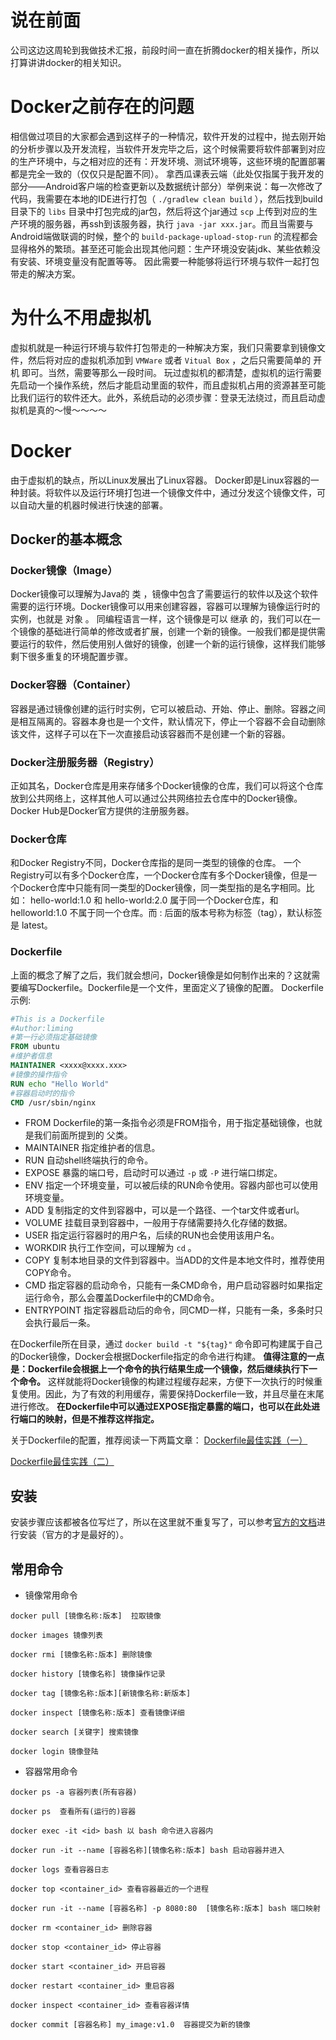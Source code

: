 # 说在前面

公司这边这周轮到我做技术汇报，前段时间一直在折腾docker的相关操作，所以打算讲讲docker的相关知识。

# Docker之前存在的问题

相信做过项目的大家都会遇到这样子的一种情况，软件开发的过程中，抛去刚开始的分析步骤以及开发流程，当软件开发完毕之后，这个时候需要将软件部署到对应的生产环境中，与之相对应的还有：开发环境、测试环境等，这些环境的配置部署都是完全一致的（仅仅只是配置不同）。 拿西瓜课表云端（此处仅指属于我开发的部分——Android客户端的检查更新以及数据统计部分）举例来说：每一次修改了代码，我需要在本地的IDE进行打包（ `./gradlew clean build` ），然后找到build目录下的 `libs` 目录中打包完成的jar包，然后将这个jar通过 `scp` 上传到对应的生产环境的服务器，再ssh到该服务器，执行 `java -jar xxx.jar`。而且当需要与Android端做联调的时候，整个的 `build-package-upload-stop-run` 的流程都会显得格外的繁琐。甚至还可能会出现其他问题：生产环境没安装jdk、某些依赖没有安装、环境变量没有配置等等。 因此需要一种能够将运行环境与软件一起打包带走的解决方案。

# 为什么不用虚拟机

虚拟机就是一种运行环境与软件打包带走的一种解决方案，我们只需要拿到镜像文件，然后将对应的虚拟机添加到 `VMWare` 或者 `Vitual Box` ，之后只需要简单的 开机 即可。当然，需要等那么一段时间。 玩过虚拟机的都清楚，虚拟机的运行需要先启动一个操作系统，然后才能启动里面的软件，而且虚拟机占用的资源甚至可能比我们运行的软件还大。此外，系统启动的必须步骤：登录无法绕过，而且启动虚拟机是真的～慢～～～～

# Docker

由于虚拟机的缺点，所以Linux发展出了Linux容器。 Docker即是Linux容器的一种封装。将软件以及运行环境打包进一个镜像文件中，通过分发这个镜像文件，可以自动大量的机器时候进行快速的部署。

## Docker的基本概念

### Docker镜像（Image）

Docker镜像可以理解为Java的 类 ，镜像中包含了需要运行的软件以及这个软件需要的运行环境。Docker镜像可以用来创建容器，容器可以理解为镜像运行时的实例，也就是 对象 。 同编程语言一样，这个镜像是可以 继承 的，我们可以在一个镜像的基础进行简单的修改或者扩展，创建一个新的镜像。一般我们都是提供需要运行的软件，然后使用别人做好的镜像，创建一个新的运行镜像，这样我们能够剩下很多重复的环境配置步骤。

### Docker容器（Container）

容器是通过镜像创建的运行时实例，它可以被启动、开始、停止、删除。容器之间是相互隔离的。容器本身也是一个文件，默认情况下，停止一个容器不会自动删除该文件，这样子可以在下一次直接启动该容器而不是创建一个新的容器。

### Docker注册服务器（Registry）

正如其名，Docker仓库是用来存储多个Docker镜像的仓库，我们可以将这个仓库放到公共网络上，这样其他人可以通过公共网络拉去仓库中的Docker镜像。Docker Hub是Docker官方提供的注册服务器。

### Docker仓库

和Docker Registry不同，Docker仓库指的是同一类型的镜像的仓库。 一个Registry可以有多个Docker仓库，一个Docker仓库有多个Docker镜像，但是一个Docker仓库中只能有同一类型的Docker镜像，同一类型指的是名字相同。比如： hello-world:1.0 和 hello-world:2.0 属于同一个Docker仓库，和 helloworld:1.0 不属于同一个仓库。而 : 后面的版本号称为标签（tag），默认标签是 latest。

### Dockerfile

上面的概念了解了之后，我们就会想问，Docker镜像是如何制作出来的？这就需要编写Dockerfile。Dockerfile是一个文件，里面定义了镜像的配置。 Dockerfile示例:

```dockerfile
#This is a Dockerfile
#Author:liming
#第一行必须指定基础镜像
FROM ubuntu
#维护者信息
MAINTAINER <xxxx@xxxx.xxx>
#镜像的操作指令
RUN echo "Hello World"
#容器启动时的指令
CMD /usr/sbin/nginx

```

* FROM Dockerfile的第一条指令必须是FROM指令，用于指定基础镜像，也就是我们前面所提到的 父类。
* MAINTAINER 指定维护者的信息。
* RUN 自动shell终端执行的命令。
* EXPOSE 暴露的端口号，启动时可以通过 `-p` 或 `-P` 进行端口绑定。
* ENV 指定一个环境变量，可以被后续的RUN命令使用。容器内部也可以使用环境变量。
* ADD 复制指定的文件到容器中，可以是一个路径、一个tar文件或者url。
* VOLUME 挂载目录到容器中，一般用于存储需要持久化存储的数据。
* USER 指定运行容器时的用户名，后续的RUN也会使用该用户名。
* WORKDIR 执行工作空间，可以理解为 `cd` 。
* COPY 复制本地目录的文件到容器中。当ADD的文件是本地文件时，推荐使用COPY命令。
* CMD 指定容器的启动命令，只能有一条CMD命令，用户启动容器时如果指定运行命令，那么会覆盖Dockerfile中的CMD命令。
* ENTRYPOINT 指定容器启动后的命令，同CMD一样，只能有一条，多条时只会执行最后一条。

在Dockerfile所在目录，通过 `docker build -t "${tag}"` 命令即可构建属于自己的Docker镜像，Docker会根据Dockerfile指定的命令进行构建。 **值得注意的一点是：Dockerfile会根据上一个命令的执行结果生成一个镜像，然后继续执行下一个命令。** 这样就能将Docker镜像的构建过程缓存起来，方便下一次执行的时候重复使用。因此，为了有效的利用缓存，需要保持Dockerfile一致，并且尽量在末尾进行修改。 **在Dockerfile中可以通过EXPOSE指定暴露的端口，也可以在此处进行端口的映射，但是不推荐这样指定。**

关于Dockerfile的配置，推荐阅读一下两篇文章： [Dockerfile最佳实践（一）](http://dockone.io/article/131)

[Dockerfile最佳实践（二）](http://dockone.io/article/132)

## 安装

安装步骤应该都被各位写烂了，所以在这里就不重复写了，可以参考[官方的文档](https://docs.docker.com/install/)进行安装（官方的才是最好的）。

## 常用命令
- 镜像常用命令
```
docker pull [镜像名称:版本]  拉取镜像

docker images 镜像列表

docker rmi [镜像名称:版本] 删除镜像
 
docker history [镜像名称] 镜像操作记录
 
docker tag [镜像名称:版本][新镜像名称:新版本]

docker inspect [镜像名称:版本] 查看镜像详细
 
docker search [关键字] 搜索镜像

docker login 镜像登陆
```
- 容器常用命令
```
docker ps -a 容器列表(所有容器)

docker ps  查看所有(运行的)容器

docker exec -it <id> bash 以 bash 命令进入容器内

docker run -it --name [容器名称][镜像名称:版本] bash 启动容器并进入

docker logs 查看容器日志

docker top <container_id> 查看容器最近的一个进程

docker run -it --name [容器名称] -p 8080:80  [镜像名称:版本] bash 端口映射

docker rm <container_id> 删除容器

docker stop <container_id> 停止容器

docker start <container_id> 开启容器

docker restart <container_id> 重启容器

docker inspect <container_id> 查看容器详情

docker commit [容器名称] my_image:v1.0  容器提交为新的镜像
```
